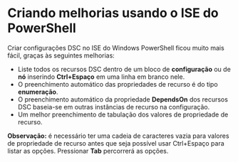# <a name="authoring-improvements-using-powershell-ise"></a>Criando melhorias usando o ISE do PowerShell

Criar configurações DSC no ISE do Windows PowerShell ficou muito mais fácil, graças às seguintes melhorias:

- Liste todos os recursos DSC dentro de um bloco de **configuração** ou de **nó** inserindo **Ctrl+Espaço** em uma linha em branco nele.
- O preenchimento automático das propriedades de recurso é do tipo **enumeração**.
- O preenchimento automático da propriedade **DependsOn** dos recursos DSC baseia-se em outras instâncias de recurso na configuração.
- Um melhor preenchimento de tabulação dos valores de propriedade de recurso.

**Observação:** é necessário ter uma cadeia de caracteres vazia para valores de propriedade de recurso antes que seja possível usar Ctrl+Espaço para listar as opções. Pressionar **Tab** percorrerá as opções.
